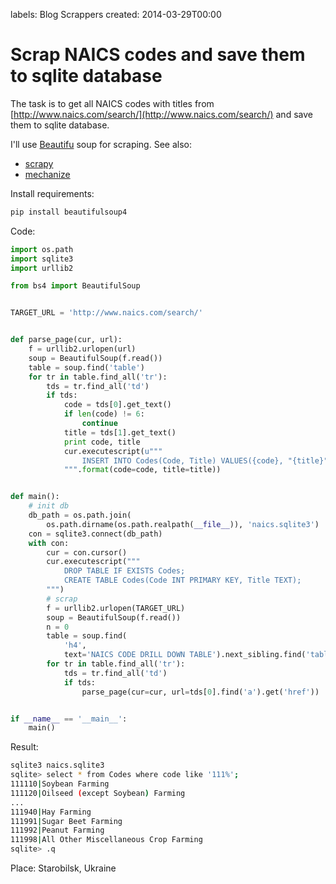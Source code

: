 labels: Blog
        Scrappers
created: 2014-03-29T00:00

# Scrap NAICS codes and save them to sqlite database

The task is to get all NAICS codes with titles from [http://www.naics.com/search/](http://www.naics.com/search/) and save them to sqlite database.

I'll use [Beautifu](http://www.crummy.com/software/BeautifulSoup/) soup for scraping. See also:

- [scrapy](http://scrapy.org/)
- [mechanize](http://wwwsearch.sourceforge.net/mechanize/)

Install requirements:
```bash
pip install beautifulsoup4
```

Code:
```python
import os.path
import sqlite3
import urllib2

from bs4 import BeautifulSoup


TARGET_URL = 'http://www.naics.com/search/'


def parse_page(cur, url):
    f = urllib2.urlopen(url)
    soup = BeautifulSoup(f.read())
    table = soup.find('table')
    for tr in table.find_all('tr'):
        tds = tr.find_all('td')
        if tds:
            code = tds[0].get_text()
            if len(code) != 6:
                continue
            title = tds[1].get_text()
            print code, title
            cur.executescript(u"""
                INSERT INTO Codes(Code, Title) VALUES({code}, "{title}");
            """.format(code=code, title=title))


def main():
    # init db
    db_path = os.path.join(
        os.path.dirname(os.path.realpath(__file__)), 'naics.sqlite3')
    con = sqlite3.connect(db_path)
    with con:
        cur = con.cursor()
        cur.executescript("""
            DROP TABLE IF EXISTS Codes;
            CREATE TABLE Codes(Code INT PRIMARY KEY, Title TEXT);
        """)
        # scrap
        f = urllib2.urlopen(TARGET_URL)
        soup = BeautifulSoup(f.read())
        n = 0
        table = soup.find(
            'h4',
            text='NAICS CODE DRILL DOWN TABLE').next_sibling.find('table')
        for tr in table.find_all('tr'):
            tds = tr.find_all('td')
            if tds:
                parse_page(cur=cur, url=tds[0].find('a').get('href'))


if __name__ == '__main__':
    main()
```

Result:
```bash
sqlite3 naics.sqlite3
sqlite> select * from Codes where code like '111%';
111110|Soybean Farming
111120|Oilseed (except Soybean) Farming
...
111940|Hay Farming
111991|Sugar Beet Farming
111992|Peanut Farming
111998|All Other Miscellaneous Crop Farming
sqlite> .q
```

Place: Starobilsk, Ukraine
